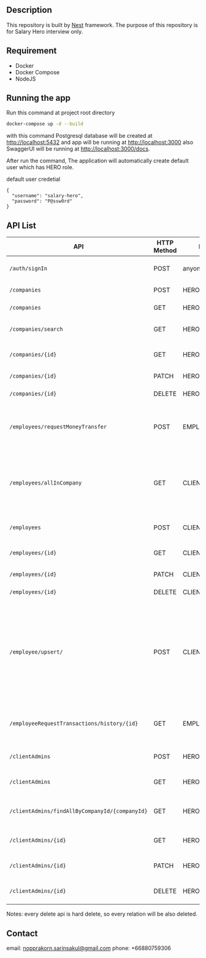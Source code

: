 ## Description

This repository is built by [Nest](https://github.com/nestjs/nest) framework.
The purpose of this repository is for Salary Hero interview only.

## Requirement

- Docker
- Docker Compose
- NodeJS

## Running the app

Run this command at project root directory

```bash
docker-compose up -d --build
```

with this command Postgresql database will be created at [http://localhost:5432]() and app will be running at [http://localhost:3000](http://localhost:3000) also SwaggerUI will be running at [http://localhost:3000/docs](http://localhost:3000/docs).

After run the command, The application will automatically create default user which has HERO role.

default user credetial

```
{
  "username": "salary-hero",
  "password": "P@ssw0rd"
}
```

## API List

| API                                            | HTTP Method | Role         | Description                                                                                                      |
| ---------------------------------------------- | ----------- | ------------ | ---------------------------------------------------------------------------------------------------------------- |
| `/auth/signIn`                                 | POST        | anyone       | Sign in to the application                                                                                       |
| `/companies`                                   | POST        | HERO         | Create a company                                                                                                 |
| `/companies`                                   | GET         | HERO         | Find all companies                                                                                               |
| `/companies/search`                            | GET         | HERO         | Search companies by name                                                                                         |
| `/companies/{id}`                              | GET         | HERO         | Find a company by id                                                                                             |
| `/companies/{id}`                              | PATCH       | HERO         | Update a company                                                                                                 |
| `/companies/{id}`                              | DELETE      | HERO         | Delete a company                                                                                                 |
| `/employees/requestMoneyTransfer`              | POST        | EMPLOYEE     | Employee request money transfer from application                                                                 |
| `/employees/allInCompany`                      | GET         | CLIENT_ADMIN | Find all employees that has same company id as signed in client admin                                            |
| `/employees`                                   | POST        | CLIENT_ADMIN | Add an employee to company                                                                                       |
| `/employees/{id}`                              | GET         | CLIENT_ADMIN | Find an employee by id                                                                                           |
| `/employees/{id}`                              | PATCH       | CLIENT_ADMIN | Update an employee                                                                                               |
| `/employees/{id}`                              | DELETE      | CLIENT_ADMIN | Delete an employee                                                                                               |
| `/employee/upsert/`                            | POST        | CLIENT_ADMIN | Create and/or Update (if already exists) multiple users (use same request body as create an employee but array ) |
| `/employeeRequestTransactions/history/{id}`    | GET         | EMPLOYEE     | Employee request a money transfer transaction                                                                    |
| `/clientAdmins`                                | POST        | HERO         | Create a client admin                                                                                            |
| `/clientAdmins`                                | GET         | HERO         | Find all client admins                                                                                           |
| `/clientAdmins/findAllByCompanyId/{companyId}` | GET         | HERO         | Find all client admins in company                                                                                |
| `/clientAdmins/{id}`                           | GET         | HERO         | Find a client admin by id                                                                                        |
| `/clientAdmins/{id}`                           | PATCH       | HERO         | Update a client admin                                                                                            |
| `/clientAdmins/{id}`                           | DELETE      | HERO         | Delete a client admin                                                                                            |

Notes: every delete api is hard delete, so every relation will be also deleted.

## Contact

email: nopprakorn.sarinsakul@gmail.com
phone: +66880759306

